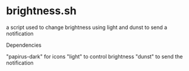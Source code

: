 # brightness.sh

a script used to change brightness using light and dunst to send a notification

Dependencies 

"papirus-dark" for icons
"light" to control brightness
"dunst" to send the notification
